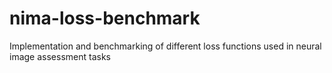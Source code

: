 # nima-loss-benchmark
Implementation and benchmarking of different loss functions used in neural image assessment tasks
